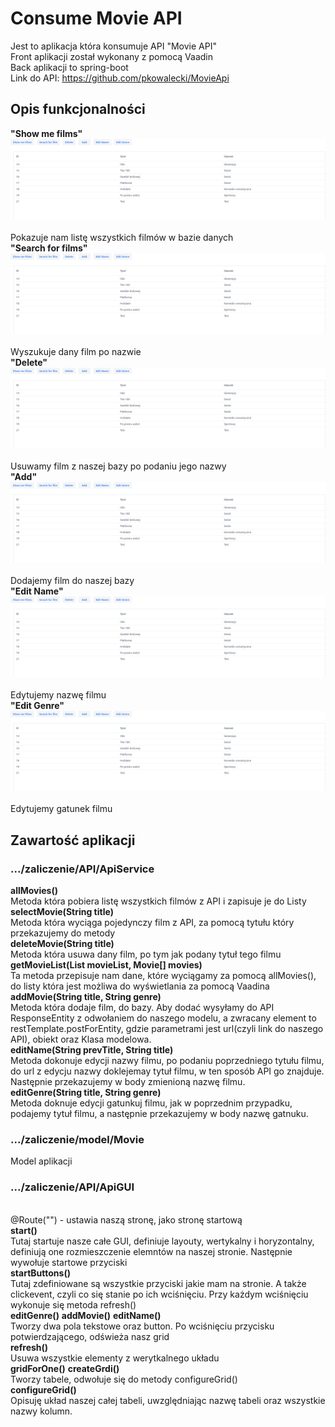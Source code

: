 # Consume Movie API
Jest to aplikacja która konsumuje API "Movie API" <br>
Front aplikacji został wykonany z pomocą Vaadin<br>
Back aplikacji to spring-boot<br>
Link do API: https://github.com/pkowalecki/MovieApi

## Opis funkcjonalności <Br>
<b>"Show me films"</b><br>
![Show me films](/img/showmefilms.png)<br><br>
Pokazuje nam listę wszystkich filmów w bazie danych
<br>
<b>"Search for films"</b><br>
![Search for films](/img/showmefilms.png)<br><br>
Wyszukuje dany film po nazwie
<br>
<b>"Delete"</b><br>
![Delete](/img/showmefilms.png)<br><br>
Usuwamy film z naszej bazy po podaniu jego nazwy
<br>
<b>"Add"</b><br>
![Add](/img/showmefilms.png)<br><br>
Dodajemy film do naszej bazy
<br>
<b>"Edit Name"</b><br>
![Edit Name](/img/showmefilms.png)<br><br>
Edytujemy nazwę filmu
<br>
<b>"Edit Genre"</b><br>
![Edit Genre](/img/showmefilms.png)<br><br>
Edytujemy gatunek filmu
<br>
## Zawartość aplikacji <Br>
### .../zaliczenie/API/ApiService<br>
**allMovies()**
<br>Metoda która pobiera listę wszystkich filmów z API i zapisuje je do Listy<br>
**selectMovie(String title)**
<br>Metoda która wyciąga pojedynczy film z API, za pomocą tytułu który przekazujemy do metody<br>
**deleteMovie(String title)**
<br>Metoda która usuwa dany film, po tym jak podany tytuł tego filmu<br>
**getMovieList(List<Movie> movieList, Movie[] movies)**
<br>Ta metoda przepisuje nam dane, które wyciągamy za pomocą allMovies(), do listy która jest możliwa do wyświetlania za pomocą Vaadina<br>
**addMovie(String title, String genre)**
<br>Metoda która dodaje film, do bazy. Aby dodać wysyłamy do API ResponseEntity z odwołaniem do naszego modelu, a zwracany element to restTemplate.postForEntity, gdzie parametrami jest url(czyli link do naszego API), obiekt oraz Klasa modelowa.<br>
**editName(String prevTitle, String title)**
<br>Metoda dokonuje edycji nazwy filmu, po podaniu poprzedniego tytułu filmu, do url z edycju nazwy doklejemay tytuł filmu, w ten sposób API go znajduje. Następnie przekazujemy w body zmienioną nazwę filmu.<br>
**editGenre(String title, String genre)**
<br>Metoda doknuje edycji gatunkuj filmu, jak w poprzednim przypadku, podajemy tytuł filmu, a następnie przekazujemy w body nazwę gatnuku.<br>
### .../zaliczenie/model/Movie<br>
Model aplikacji
### .../zaliczenie/API/ApiGUI<br>
<br>@Route("") - ustawia naszą stronę, jako stronę startową<br>
**start()**
<br>Tutaj startuje nasze całe GUI, definiuje layouty, wertykalny i horyzontalny, definiują one rozmieszczenie elemntów na naszej stronie. Następnie wywołuje startowe przyciski<br>
**startButtons()**
<br>Tutaj zdefiniowane są wszystkie przyciski jakie mam na stronie. A także clickevent, czyli co się stanie po ich wciśnięciu. Przy każdym wciśnięciu wykonuje się metoda refresh()<br>
**editGenre()** **addMovie()** **editName()**
<br>Tworzy dwa pola tekstowe oraz button. Po wciśnięciu przycisku potwierdzającego, odświeża nasz grid<br>
**refresh()**
<br>Usuwa wszystkie elementy z werytkalnego układu<br>
**gridForOne()** **createGrdi()**
<br>Tworzy tabele, odwołuje się do metody configureGrid()<br>
**configureGrid()**
<br>Opisuję układ naszej całej tabeli, uwzględniając nazwę tabeli oraz wszystkie nazwy kolumn.<br>

